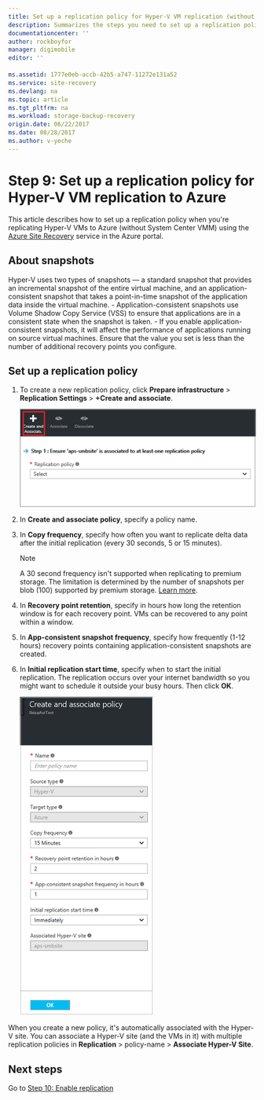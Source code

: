 ```yaml
---
title: Set up a replication policy for Hyper-V VM replication (without System Center VMM) to Azure with Azure Site Recovery | Azure
description: Summarizes the steps you need to set up a replication policy when replicating Hyper-V VMs to Azure storage
documentationcenter: ''
author: rockboyfor
manager: digimobile
editor: ''

ms.assetid: 1777e0eb-accb-42b5-a747-11272e131a52
ms.service: site-recovery
ms.devlang: na
ms.topic: article
ms.tgt_pltfrm: na
ms.workload: storage-backup-recovery
origin.date: 06/22/2017
ms.date: 08/28/2017
ms.author: v-yeche
---
```


# Step 9: Set up a replication policy for Hyper-V VM replication to Azure

This article describes how to set up a replication policy when you're replicating Hyper-V VMs to Azure (without System Center VMM) using the [Azure Site Recovery](site-recovery-overview.md) service in the Azure portal.



## About snapshots

Hyper-V uses two types of snapshots — a standard snapshot that provides an incremental snapshot of the entire virtual machine, and an application-consistent snapshot that takes a point-in-time snapshot of the application data inside the virtual machine.
    - Application-consistent snapshots use Volume Shadow Copy Service (VSS) to ensure that applications are in a consistent state when the snapshot is taken.
    - If you enable application-consistent snapshots, it will affect the performance of applications running on source virtual machines. Ensure that the value you set is less than the number of additional recovery points you configure.

## Set up a replication policy

1. To create a new replication policy, click **Prepare infrastructure** > **Replication Settings** > **+Create and associate**.

    ![Network](./media/hyper-v-site-walkthrough-replication/gs-replication.png)
2. In **Create and associate policy**, specify a policy name.
3. In **Copy frequency**, specify how often you want to replicate delta data after the initial replication (every 30 seconds, 5 or 15 minutes).

    > [!NOTE]
    > A 30 second frequency isn't supported when replicating to premium storage. The limitation is determined by the number of snapshots per blob (100) supported by premium storage. [Learn more](../storage/common/storage-premium-storage.md#snapshots-and-copy-blob).

4. In **Recovery point retention**, specify in hours how long the retention window is for each recovery point. VMs can be recovered to any point within a window.
5. In **App-consistent snapshot frequency**, specify how frequently (1-12 hours) recovery points containing application-consistent snapshots are created.
6. In **Initial replication start time**, specify when to start the initial replication. The replication occurs over your internet bandwidth so you might want to schedule it outside your busy hours. Then click **OK**.

    ![Replication policy](./media/hyper-v-site-walkthrough-replication/gs-replication2.png)

When you create a new policy, it's automatically associated with the Hyper-V site. You can associate a Hyper-V site (and the VMs in it) with multiple replication policies in **Replication** > policy-name > **Associate Hyper-V Site**.

## Next steps

Go to [Step 10: Enable replication](hyper-v-site-walkthrough-enable-replication.md)

<!--Update_Description: update reference link -->